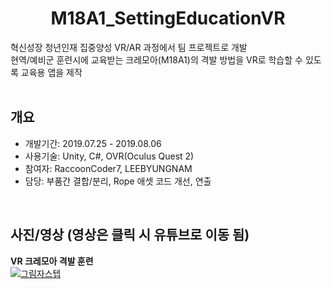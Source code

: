 <div align="center">
<h1>M18A1_SettingEducationVR</h1>
</div>

<div align="left">
혁신성장 청년인재 집중양성 VR/AR 과정에서 팀 프로젝트로 개발</br>
현역/예비군 훈련시에 교육받는 크레모아(M18A1)의 격발 방법을 VR로 학습할 수 있도록 교육용 앱을 제작</br>
</div>
</br>

## 개요
- 개발기간: 2019.07.25 - 2019.08.06
- 사용기술: Unity, C#, OVR(Oculus Quest 2)
- 참여자: RaccoonCoder7, LEEBYUNGNAM
- 담당: 부품간 결합/분리, Rope 애셋 코드 개선, 연출

</br>

## 사진/영상 (영상은 클릭 시 유튜브로 이동 됨)
<b>VR 크레모아 격발 훈련</b></br>
[![그림자스텝](http://img.youtube.com/vi/e2Jnf9SyKu8/0.jpg)](https://youtu.be/e2Jnf9SyKu8)

